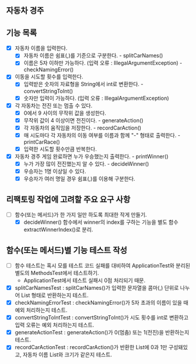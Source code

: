 ## 자동차 경주

## 기능 목록

- [x] 자동차 이름을 입력한다.
  - [x] 자동차 이름은 쉼표(,)를 기준으로 구분한다. - splitCarNames()
  - [x] 이름은 5자 이하만 가능하다. (입력 오류 : IllegalArgumentException) - checkNamingError()

- [x] 이동을 시도할 횟수를 입력한다.
  - [x] 입력받은 숫자의 자료형을 String에서 int로 변환한다. - convertStringToInt()
  - [x] 숫자만 입력이 가능하다. (입력 오류 : IllegalArgumentException)

- [x] 각 자동차는 전진 또는 멈출 수 있다.
  - [x] 0에서 9 사이의 무작위 값을 생성한다.
  - [x] 무작위 값이 4 이상이면 전진이다. - generateAction()
  - [x] 각 자동차의 움직임을 저장한다. - recordCarAction()
  - [x] 매 시도마다 각 자동차의 이동 여부를 이름과 함께 "-" 형태로 출력한다. - printCarRace()
  - [x] 입력한 시도할 횟수만큼 반복한다.

- [x] 자동차 경주 게임 완료하면 누가 우승했는지 출력한다. - printWinner()
  - [x] 누가 가장 많이 전진했는지 알 수 있다. - decideWinner()
  - [x] 우승자는 1명 이상일 수 있다.
  - [x] 우승자가 여러 명일 경우 쉼표(,)를 이용해 구분한다.

## 리팩토링 작업에 고려할 주요 요구 사항

- [ ] 함수(또는 메서드)가 한 가지 일만 하도록 최대한 작게 만들기.
  - [x] decideWinner() 함수에서 winner의 index를 구하는 기능을 별도 함수 extractWinnerIndex()로 분리.

## 함수(또는 메서드)별 기능 테스트 작성

- [ ] 함수 테스트는 혹시 모를 테스트 코드 실패를 대비하여 ApplicationTest와 분리된 별도의 MethodsTest에서 테스트하기.
  - ApplicationTest에서 테스트 실패시 0점 처리되기 때문.
- [x] splitCarNamesTest : splitCarNames()가 입력한 문자열을 콤마(,) 단위로 나누어 List 형태로 반환하는지 테스트.
- [x] checkNamingErrorTest : checkNamingError()가 5자 초과의 이름이 있을 때 예외 처리하는지 테스트.
- [x] convertStringToIntTest : convertStringToInt()가 시도 횟수를 int로 변환하고 입력 오류는 예외 처리하는지 테스트.
- [x] generateActionTest : generateAction()가 0(멈춤) 또는 1(전진)을 반환하는지 테스트.
- [x] recordCarActionTest : recordCarAction()가 반환한 List에 0과 1만 구성돼있고, 자동차 이름 List와 크기가 같은지 테스트.